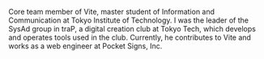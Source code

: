 Core team member of Vite, master student of Information and Communication at Tokyo Institute of Technology. I was the leader of the SysAd group in traP, a digital creation club at Tokyo Tech, which develops and operates tools used in the club. Currently, he contributes to Vite and works as a web engineer at Pocket Signs, Inc.

